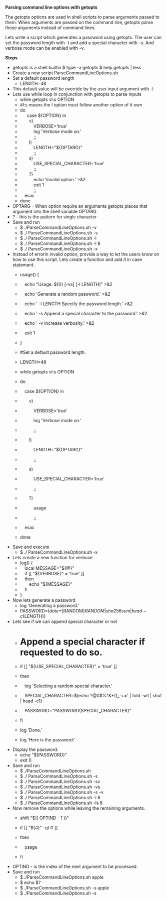 ﻿**Parsing command line options with getopts**

The getopts options are used in shell scripts to parse arguments passed to them. When arguments are passed on the command line, getopts parse those arguments instead of command lines.

Lets write a script which generates a password using getopts. The user can set the password length with -l and add a special character with -s.  And verbose mode can be enabled with -v.

**Steps**

- getopts is a shell builtin $ type -a getopts $ help getopts | less
- Create a new script ParseCommandLineOptions.sh
- Set a default password length
  - LENGTH=48
- This default value will be override by the user input argument with -l
- Lets use while loop in conjunction with getopts to parse inputs
  - while getopts vl:s OPTION
  - #l:s means the l option must follow another option of it own
  - do
  - `   `case ${OPTION} in
  - `    `v)
  - `      `VERBOSE='true'
  - `      `log 'Verbose mode on.'
  - `      `;;
  - `    `l)
  - `      `LENGTH="${OPTARG}"
  - `      `;;
  - `    `s)
  - `      `USE\_SPECIAL\_CHARACTER='true'
  - `      `;;
  - `    `?)
  - `      `echo ‘Invalid option.’ >&2
  - `      `exit 1
  - `      `;;
  - `  `esac
  - done
- OPTARG – When option require an arguments getopts places that argument into the shell variable OPTARG
- ? - this is the pattern for single character
- Save and run
  - $ ./ParseCommandLineOptions.sh -v
  - $ ./ ParseCommandLineOptions.sh -s
  - $ ./ ParseCommandLineOptions.sh -l
  - $ ./ ParseCommandLineOptions.sh -l  8
  - $ ./ ParseCommandLineOptions.sh -x
- Instead of errorin invalid option, provide a way to let the users know on how to use this script. Lets create a function and add it in case statement.
  - usage() {
  - `  `echo "Usage: ${0} [-vs] [-l LENGTH]" >&2
  - `  `echo 'Generate a random password.' >&2
  - `  `echo '  -l LENGTH  Specify the password length.' >&2
  - `  `echo '  -s         Append a special character to the password.' >&2
  - `  `echo '  -v         Increase verbosity.' >&2
  - `  `exit 1
  - }
  - #Set a default password length.
  - LENGTH=48

  - while getopts vl:s OPTION
  - do
  - `  `case ${OPTION} in
  - `    `v)
  - `      `VERBOSE='true'
  - `      `log 'Verbose mode on.'
  - `      `;;
  - `    `l)
  - `      `LENGTH="${OPTARG}"
  - `      `;;
  - `    `s)
  - `      `USE\_SPECIAL\_CHARACTER='true'
  - `      `;;
  - `    `?)
  - `      `usage
  - `      `;;
  - `  `esac
  - done
- Save and execute
  - $ ./ ParseCommandLineOptions.sh -x
- Lets create a new function for verbose
  - log() {
  - `  `local MESSAGE="${@}"
  - `  `if [[ "${VERBOSE}" = 'true' ]]
  - `  `then
  - `    `echo "${MESSAGE}"
  - `  `fi
  - }
- Now lets generate a password
  - log 'Generating a password.'
  - PASSWORD=$(date +%s%N${RANDOM}${RANDOM} | sha256sum | head -c${LENGTH})
- Lets see if we can append special character or not
  - # Append a special character if requested to do so.
  - if [[ "${USE\_SPECIAL\_CHARACTER}" = 'true' ]]
  - then
  - `  `log 'Selecting a random special character.'
  - `  `SPECIAL\_CHARACTER=$(echo '!@#$%^&\*()\_-+=' | fold -w1 | shuf | head -c1)
  - `  `PASSWORD="${PASSWORD}${SPECIAL\_CHARACTER}"
  - fi

  - log 'Done.'
  - log 'Here is the password:'
- Display the password.
  - echo "${PASSWORD}"
  - exit 0
- Save and run
  - $ ./ParseCommandLineOptions.sh
  - $ ./ ParseCommandLineOptions.sh -s
  - $ ./ ParseCommandLineOptions.sh -sv
  - $ ./ ParseCommandLineOptions.sh -vs
  - $ ./ ParseCommandLineOptions.sh -s -v
  - $ ./ ParseCommandLineOptions.sh -l 8
  - $ ./ ParseCommandLineOptions.sh -ls 8
- Now remove the options while leaving the remaining arguments.
  - shift "$(( OPTIND - 1 ))"

  - if [[ "${#}" -gt 0 ]]
  - then
  - `  `usage
  - fi
- OPTIND - is the index of the next argument to be processed.
- Save and run
  - $ ./ParseCommandLineOptions.sh apple
  - $ echo $?
  - $ ./ParseCommandLineOptions.sh -s apple
  - $ ./ParseCommandLineOptions.sh -s
